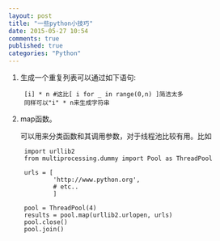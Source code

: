 ```yaml
---
layout: post
title: "一些python小技巧"
date: 2015-05-27 10:54
comments: true
published: true
categories: "Python"
---
```


1. 生成一个重复列表可以通过如下语句:
	
		[i] * n #这比[ i for _ in range(0,n) ]简洁太多
		同样可以"i" * n来生成字符串

2. map函数。
	
	可以用来分类函数和其调用参数，对于线程池比较有用。比如

		import urllib2 
		from multiprocessing.dummy import Pool as ThreadPool 

		urls = [
		        'http://www.python.org', 
		        # etc.. 
		        ]

		pool = ThreadPool(4) 
		results = pool.map(urllib2.urlopen, urls)
		pool.close() 
		pool.join() 


